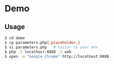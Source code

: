 # Demo

## Usage

```bash
$ cd demo
$ cp parameters.php{.placeholder,}
$ vi parameters.php   # tailor to your env
$ php -S localhost:8888 -t web
$ open -a "Google Chrome" http://localhost:8888
```

